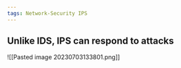 ```yaml
---
tags: Network-Security IPS
---
```


## Unlike IDS, IPS can respond to attacks
![[Pasted image 20230703133801.png]]